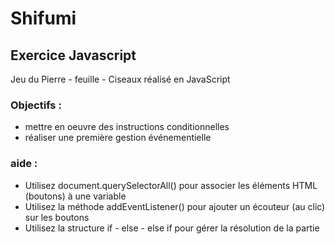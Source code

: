 # Shifumi

## Exercice Javascript
Jeu du Pierre - feuille - Ciseaux réalisé en JavaScript

### Objectifs :

- mettre en oeuvre des instructions conditionnelles
- réaliser une première gestion événementielle

### aide :

- Utilisez document.querySelectorAll() pour associer les éléments HTML (boutons) à une variable
- Utilisez la méthode addEventListener() pour ajouter un écouteur (au clic) sur les boutons
- Utilisez la structure if - else - else if pour gérer la résolution de la partie
